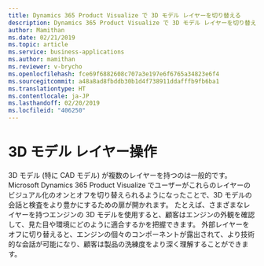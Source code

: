 ```yaml
---
title: Dynamics 365 Product Visualize で 3D モデル レイヤーを切り替える
description: Dynamics 365 Product Visualize で 3D モデル レイヤーを切り替えて、モデルの異なる部分を表示します
author: Mamithan
ms.date: 02/21/2019
ms.topic: article
ms.service: business-applications
ms.author: mamithan
ms.reviewer: v-brycho
ms.openlocfilehash: fce69f6882608c707a3e197e6f6765a34823e6f4
ms.sourcegitcommit: a48a8ad8fbddb30b1d4f738911ddafffb9fb6ba1
ms.translationtype: HT
ms.contentlocale: ja-JP
ms.lasthandoff: 02/20/2019
ms.locfileid: "406250"
---
```

# <a name="3d-model-layer-manipulation"></a>3D モデル レイヤー操作 

3D モデル (特に CAD モデル) が複数のレイヤーを持つのは一般的です。 Microsoft Dynamics 365 Product Visualize でユーザーがこれらのレイヤーのビジュアル化のオンとオフを切り替えられるようになったことで、3D モデルの会話と検査をより豊かにするための扉が開かれます。 たとえば、さまざまなレイヤーを持つエンジンの 3D モデルを使用すると、顧客はエンジンの外観を確認して、見た目や環境にどのように適合するかを把握できます。 外部レイヤーをオフに切り替えると、エンジンの個々のコンポーネントが露出されて、より技術的な会話が可能になり、顧客は製品の洗練度をより深く理解することができます。
